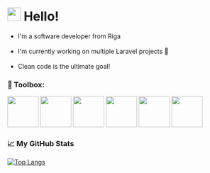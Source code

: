 # <img src="https://raw.githubusercontent.com/MartinHeinz/MartinHeinz/master/wave.gif" width="30px"> Hello! 

<ul>
<li>I'm a software developer from Riga </li><br>
<li>I'm currently working on multiple Laravel projects 🌱</li><br>
<li>Clean code is the ultimate goal!</li> 

</ul>

### 🧰 Toolbox: <br>
<img src="https://cdn.worldvectorlogo.com/logos/php-1.svg" width="70" height="70"> <img src="https://cdn.worldvectorlogo.com/logos/html-1.svg" width="70" height="70"> <img src="https://cdn.worldvectorlogo.com/logos/css-3.svg" width="70" height="70"> <img src="https://cdn.worldvectorlogo.com/logos/git.svg" width="70" height="70"> <img src="https://cdn.worldvectorlogo.com/logos/laravel-2.svg" width="70" height="70"> <img src="https://cdn.worldvectorlogo.com/logos/mysql-6.svg" width="70" height="70">

### &#x1f4c8; My GitHub Stats

[![Top Langs](https://github-readme-stats.vercel.app/api/top-langs/?username=robertaak&theme=radical)](https://github.com/anuraghazra/github-readme-stats)
